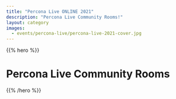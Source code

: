 ```yaml
---
title: "Percona Live ONLINE 2021"
description: "Percona Live Community Rooms!"
layout: category
images:
  - events/percona-live/percona-live-2021-cover.jpg
---
```


{{% hero %}}

# Percona Live Community Rooms

{{% /hero %}}